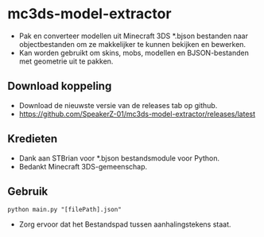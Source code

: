 # mc3ds-model-extractor
- Pak en converteer modellen uit Minecraft 3DS *.bjson bestanden naar objectbestanden om ze makkelijker te kunnen bekijken en bewerken.
- Kan worden gebruikt om skins, mobs, modellen en BJSON-bestanden met geometrie uit te pakken.

## Download koppeling
- Download de nieuwste versie van de releases tab op github.
- https://github.com/SpeakerZ-01/mc3ds-model-extractor/releases/latest


## Kredieten
- Dank aan STBrian voor *.bjson bestandsmodule voor Python.
- Bedankt Minecraft 3DS-gemeenschap.

## Gebruik
```
python main.py "[filePath].json"
```
- Zorg ervoor dat het Bestandspad tussen aanhalingstekens staat.
